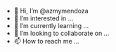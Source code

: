 - 👋 Hi, I’m @azmymendoza
- 👀 I’m interested in ...
- 🌱 I’m currently learning ...
- 💞️ I’m looking to collaborate on ...
- 📫 How to reach me ...

<!---
azmymendoza/azmymendoza is a ✨ special ✨ repository because its `README.md` (this file) appears on your GitHub profile.
You can click the Preview link to take a look at your changes.
--->
